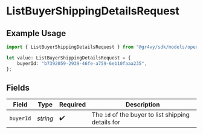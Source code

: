 # ListBuyerShippingDetailsRequest

## Example Usage

```typescript
import { ListBuyerShippingDetailsRequest } from "@gr4vy/sdk/models/operations";

let value: ListBuyerShippingDetailsRequest = {
    buyerId: "b7392059-2939-46fe-a759-6eb10faaa235",
};
```

## Fields

| Field                                              | Type                                               | Required                                           | Description                                        |
| -------------------------------------------------- | -------------------------------------------------- | -------------------------------------------------- | -------------------------------------------------- |
| `buyerId`                                          | *string*                                           | :heavy_check_mark:                                 | The `id` of the buyer to list shipping details for |